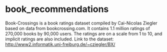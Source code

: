 # book_recommendations

Book-Crossings is a book ratings dataset compiled by Cai-Nicolas Ziegler based on data from bookcrossing.com. It contains 1.1 million ratings of 270,000 books by 90,000 users. The ratings are on a scale from 1 to 10, and implicit ratings are also included. Link to the dataset: http://www2.informatik.uni-freiburg.de/~cziegler/BX/
